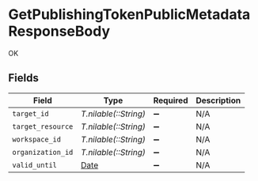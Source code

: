 # GetPublishingTokenPublicMetadataResponseBody

OK


## Fields

| Field                                                                | Type                                                                 | Required                                                             | Description                                                          |
| -------------------------------------------------------------------- | -------------------------------------------------------------------- | -------------------------------------------------------------------- | -------------------------------------------------------------------- |
| `target_id`                                                          | *T.nilable(::String)*                                                | :heavy_minus_sign:                                                   | N/A                                                                  |
| `target_resource`                                                    | *T.nilable(::String)*                                                | :heavy_minus_sign:                                                   | N/A                                                                  |
| `workspace_id`                                                       | *T.nilable(::String)*                                                | :heavy_minus_sign:                                                   | N/A                                                                  |
| `organization_id`                                                    | *T.nilable(::String)*                                                | :heavy_minus_sign:                                                   | N/A                                                                  |
| `valid_until`                                                        | [Date](https://ruby-doc.org/stdlib-2.6.1/libdoc/date/rdoc/Date.html) | :heavy_minus_sign:                                                   | N/A                                                                  |